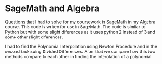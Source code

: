# SageMath and Algebra
Questions that I had to solve for my coursework in SageMath in my Algebra course. This code is writen for use in SageMath.
The code is similar to Python but with some slight diferences as it uses python 2 instead of 3 and some other slight diferences.

I had to find the Polynomial Interpolation using Newton Procedure and in the second task suing Divided Differences. After that we compare how this two methods compare to each other in finding the interolation of a polynomial
